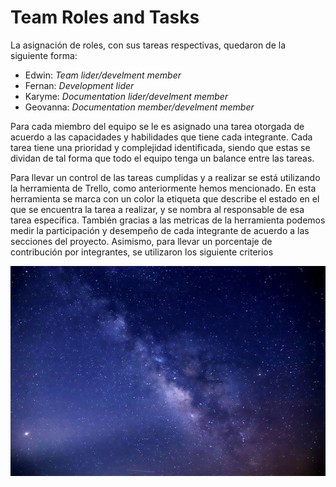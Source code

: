 # **Team Roles and Tasks** 

La asignación de roles, con sus tareas respectivas, quedaron de la siguiente forma:
* Edwin: *Team lider/develment member*
* Fernan: *Development lider*
* Karyme: *Documentation lider/develment member*
* Geovanna: *Documentation member/develment member*

Para cada miembro del equipo se le es asignado una tarea otorgada de acuerdo a las capacidades y habilidades que tiene cada integrante. Cada tarea tiene una prioridad y complejidad identificada, siendo que estas se dividan de tal forma que todo el equipo tenga un balance entre las tareas.

Para llevar un control de las tareas cumplidas y a realizar se está utilizando la herramienta de Trello, como anteriormente hemos mencionado. En esta herramienta se marca con un color la etiqueta que describe el estado en el que se encuentra la tarea a realizar, y se nombra al responsable de esa tarea específica. También gracias a las metricas de la herramienta podemos medir la participación y desempeño de cada integrante de acuerdo a las secciones del proyecto. Asimismo, para llevar un porcentaje de contribución por integrantes, se utilizaron los siguiente criterios


![Logo](https://github.com/Edwin-Lines/Project-Cosmos/blob/main/Resources/Images/ProjectCosmos_LogoAlfa.jpg)
